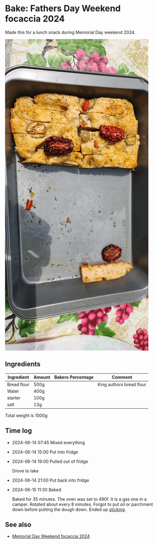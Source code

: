 # Bake: Fathers Day Weekend focaccia 2024

Made this for a lunch snack during Memorial Day weekend 2024.

![focaccia](./focaccia.jpg)

## Ingredients

| Ingredient  | Amount | Bakers Percentage | Comment                  |
| ----------- | ------ | ----------------- | ------------------------ |
| Bread flour | 500g   |                   | King authors bread flour |
| Water       | 400g   |                   |                          |
| starter     | 100g   |                   |                          |
| salt        | 13g    |                   |                          |

Total weight is 1000g

## Time log

- 2024-06-14 07:45 Mixed everything
- 2024-06-14 15:00 Put into fridge
- 2024-06-14 19:00 Pulled out of fridge

  Drove to lake

- 2024-06-14 21:00 Put back into fridge
- 2024-06-15 11:30 Baked

  Baked for 35 minutes. The oven was set to 490f. It is a gas one in a camper.
  Rotated about every 8 minutes. Forgot to put oil or parchment down before
  putting the dough down. Ended up [sticking](../592).

## See also

- [Memorial Day Weekend focaccia 2024](../561)
